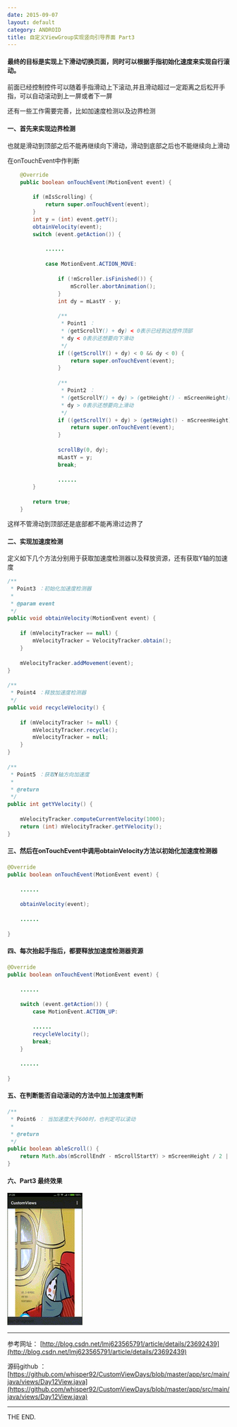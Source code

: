 ```yaml
---
date: 2015-09-07
layout: default
category: ANDROID
title: 自定义ViewGroup实现竖向引导界面 Part3
---
```


#### 最终的目标是实现上下滑动切换页面，同时可以根据手指初始化速度来实现自行滚动。

前面已经控制控件可以随着手指滑动上下滚动,并且滑动超过一定距离之后松开手指，可以自动滚动到上一屏或者下一屏

还有一些工作需要完善，比如加速度检测以及边界检测

<!--more-->

#### 一、首先来实现边界检测

也就是滑动到顶部之后不能再继续向下滑动，滑动到底部之后也不能继续向上滑动

在onTouchEvent中作判断

```java
    @Override
    public boolean onTouchEvent(MotionEvent event) {

        if (mIsScrolling) {
            return super.onTouchEvent(event);
        }
        int y = (int) event.getY();
        obtainVelocity(event);
        switch (event.getAction()) {

            ......

            case MotionEvent.ACTION_MOVE:

                if (!mScroller.isFinished()) {
                    mScroller.abortAnimation();
                }
                int dy = mLastY - y;

                /**
                 * Point1 ：
                 * (getScrollY() + dy) < 0表示已经到达控件顶部
                 * dy < 0表示还想要向下滑动
                 */
                if ((getScrollY() + dy) < 0 && dy < 0) {
                    return super.onTouchEvent(event);
                }

                /**
                 * Point2 ：
                 * (getScrollY() + dy) > (getHeight() - mScreenHeight)表示已经滑动到达控件底部了（控件的总的高度减去最后一个子View的高度则是最后一个控件的顶部位置）
                 * dy > 0表示还想要向上滑动
                 */
                if ((getScrollY() + dy) > (getHeight() - mScreenHeight) && dy > 0) {
                    return super.onTouchEvent(event);
                }

                scrollBy(0, dy);
                mLastY = y;
                break;

                ......
        }

        return true;
    }
```

这样不管滑动到顶部还是底部都不能再滑过边界了

#### 二、实现加速度检测

定义如下几个方法分别用于获取加速度检测器以及释放资源，还有获取Y轴的加速度

```java
/**
 * Point3 ：初始化加速度检测器
 *
 * @param event
 */
public void obtainVelocity(MotionEvent event) {

    if (mVelocityTracker == null) {
        mVelocityTracker = VelocityTracker.obtain();
    }

    mVelocityTracker.addMovement(event);
}

/**
 * Point4 ：释放加速度检测器
 */
public void recycleVelocity() {

    if (mVelocityTracker != null) {
        mVelocityTracker.recycle();
        mVelocityTracker = null;
    }
}

/**
 * Point5 ：获取Y轴方向加速度
 *
 * @return
 */
public int getYVelocity() {

    mVelocityTracker.computeCurrentVelocity(1000);
    return (int) mVelocityTracker.getYVelocity();
}

```

#### 三、然后在onTouchEvent中调用obtainVelocity方法以初始化加速度检测器

```java
@Override
public boolean onTouchEvent(MotionEvent event) {

    ......

    obtainVelocity(event);

    ......

}
```

#### 四、每次抬起手指后，都要释放加速度检测器资源

```java
@Override
public boolean onTouchEvent(MotionEvent event) {

    ......

    switch (event.getAction()) {
        case MotionEvent.ACTION_UP:

        ......
        recycleVelocity();
        break;
    }

    ......

}
```

#### 五、在判断能否自动滚动的方法中加上加速度判断

```java
/**
 * Point6 ： 当加速度大于600时，也判定可以滚动
 *
 * @return
 */
public boolean ableScroll() {
    return Math.abs(mScrollEndY - mScrollStartY) > mScreenHeight / 2 || Math.abs(getYVelocity()) > 600;
}
```

#### 六、Part3 最终效果

![0907_verticalsplash3.gif](/src/imgs/1509/0907_verticalsplash3.gif)

- - -

参考网址：
[http://blog.csdn.net/lmj623565791/article/details/23692439](http://blog.csdn.net/lmj623565791/article/details/23692439)

源码github ：
[https://github.com/whisper92/CustomViewDays/blob/master/app/src/main/java/views/Day12View.java](https://github.com/whisper92/CustomViewDays/blob/master/app/src/main/java/views/Day12View.java)

- - -
THE END.

